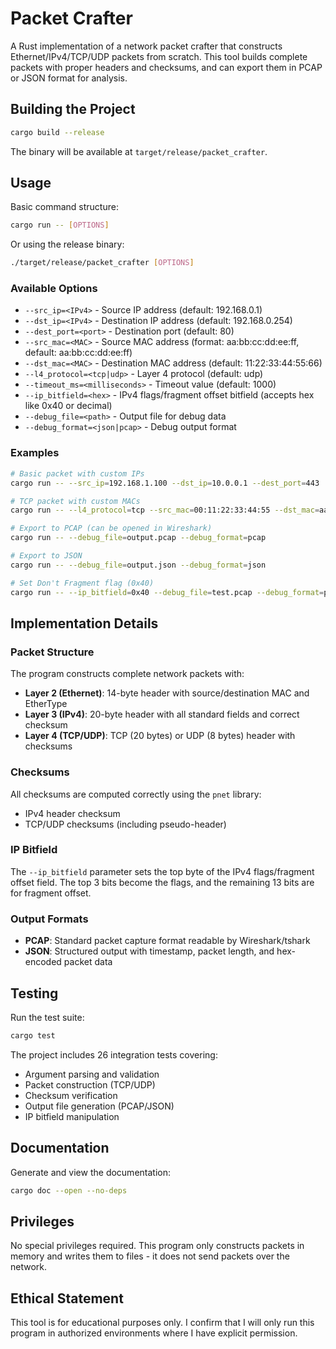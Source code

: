 # Packet Crafter

A Rust implementation of a network packet crafter that constructs Ethernet/IPv4/TCP/UDP packets from scratch. This tool builds complete packets with proper headers and checksums, and can export them in PCAP or JSON format for analysis.

## Building the Project

```bash
cargo build --release
```

The binary will be available at `target/release/packet_crafter`.

## Usage

Basic command structure:
```bash
cargo run -- [OPTIONS]
```

Or using the release binary:
```bash
./target/release/packet_crafter [OPTIONS]
```

### Available Options

- `--src_ip=<IPv4>` - Source IP address (default: 192.168.0.1)
- `--dst_ip=<IPv4>` - Destination IP address (default: 192.168.0.254)
- `--dest_port=<port>` - Destination port (default: 80)
- `--src_mac=<MAC>` - Source MAC address (format: aa:bb:cc:dd:ee:ff, default: aa:bb:cc:dd:ee:ff)
- `--dst_mac=<MAC>` - Destination MAC address (default: 11:22:33:44:55:66)
- `--l4_protocol=<tcp|udp>` - Layer 4 protocol (default: udp)
- `--timeout_ms=<milliseconds>` - Timeout value (default: 1000)
- `--ip_bitfield=<hex>` - IPv4 flags/fragment offset bitfield (accepts hex like 0x40 or decimal)
- `--debug_file=<path>` - Output file for debug data
- `--debug_format=<json|pcap>` - Debug output format

### Examples

```bash
# Basic packet with custom IPs
cargo run -- --src_ip=192.168.1.100 --dst_ip=10.0.0.1 --dest_port=443

# TCP packet with custom MACs
cargo run -- --l4_protocol=tcp --src_mac=00:11:22:33:44:55 --dst_mac=aa:bb:cc:dd:ee:ff

# Export to PCAP (can be opened in Wireshark)
cargo run -- --debug_file=output.pcap --debug_format=pcap

# Export to JSON
cargo run -- --debug_file=output.json --debug_format=json

# Set Don't Fragment flag (0x40)
cargo run -- --ip_bitfield=0x40 --debug_file=test.pcap --debug_format=pcap
```

## Implementation Details

### Packet Structure
The program constructs complete network packets with:
- **Layer 2 (Ethernet)**: 14-byte header with source/destination MAC and EtherType
- **Layer 3 (IPv4)**: 20-byte header with all standard fields and correct checksum
- **Layer 4 (TCP/UDP)**: TCP (20 bytes) or UDP (8 bytes) header with checksums

### Checksums
All checksums are computed correctly using the `pnet` library:
- IPv4 header checksum
- TCP/UDP checksums (including pseudo-header)

### IP Bitfield
The `--ip_bitfield` parameter sets the top byte of the IPv4 flags/fragment offset field. The top 3 bits become the flags, and the remaining 13 bits are for fragment offset.

### Output Formats
- **PCAP**: Standard packet capture format readable by Wireshark/tshark
- **JSON**: Structured output with timestamp, packet length, and hex-encoded packet data

## Testing

Run the test suite:
```bash
cargo test
```

The project includes 26 integration tests covering:
- Argument parsing and validation
- Packet construction (TCP/UDP)
- Checksum verification
- Output file generation (PCAP/JSON)
- IP bitfield manipulation

## Documentation

Generate and view the documentation:
```bash
cargo doc --open --no-deps
```

## Privileges

No special privileges required. This program only constructs packets in memory and writes them to files - it does not send packets over the network.

## Ethical Statement

This tool is for educational purposes only. I confirm that I will only run this program in authorized environments where I have explicit permission.
